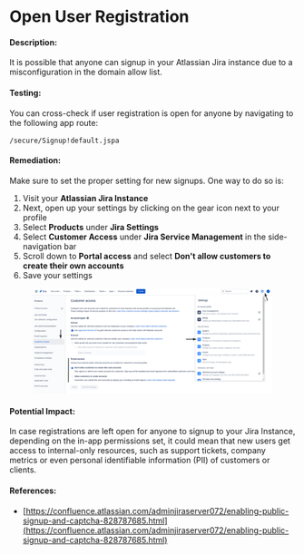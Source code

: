 # Open User Registration

#### Description:

It is possible that anyone can signup in your Atlassian Jira instance due to a misconfiguration in the domain allow list.

#### Testing:

You can cross-check if user registration is open for anyone by navigating to the following app route:

```
/secure/Signup!default.jspa
```

#### Remediation:

Make sure to set the proper setting for new signups. One way to do so is:

1. Visit your **Atlassian Jira Instance**
2. Next, open up your settings by clicking on the gear icon next to your profile
3. Select **Products** under **Jira Settings**
4. Select **Customer Access** under **Jira Service Management** in the side-navigation bar
5. Scroll down to **Portal access** and select **Don't allow customers to create their own accounts**
6. Save your settings

<figure><img src="../../.gitbook/assets/atlassian/jira/4.png" alt=""><figcaption></figcaption></figure>

#### Potential Impact:

In case registrations are left open for anyone to signup to your Jira Instance, depending on the in-app permissions set, it could mean that new users get access to internal-only resources, such as support tickets, company metrics or even personal identifiable information (PII) of customers or clients.

#### References:

* [https://confluence.atlassian.com/adminjiraserver072/enabling-public-signup-and-captcha-828787685.html](https://confluence.atlassian.com/adminjiraserver072/enabling-public-signup-and-captcha-828787685.html)
